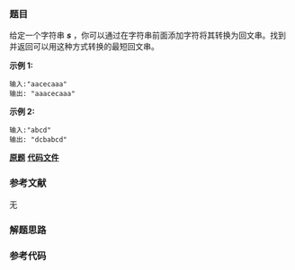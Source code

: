 ### 题目
给定一个字符串 _**s**_ ，你可以通过在字符串前面添加字符将其转换为回文串。找到并返回可以用这种方式转换的最短回文串。

**示例  1:**

    
    
    输入:"aacecaaa"
    输出: "aaacecaaa"
    

**示例 2:**

    
    
    输入:"abcd"
    输出: "dcbabcd"

 **[原题](https://leetcode-cn.com/problems/shortest-palindrome/)**    **[代码文件]()**


### 参考文献
无

### 解题思路




### 参考代码

```go


```




